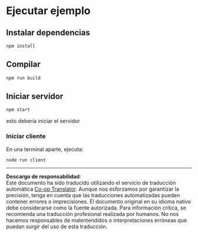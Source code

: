 <!--
CO_OP_TRANSLATOR_METADATA:
{
  "original_hash": "67cc24a3a2d1cdd7d395ed5e67be8557",
  "translation_date": "2025-10-07T01:33:18+00:00",
  "source_file": "03-GettingStarted/11-simple-auth/code/basic/typescript/README.md",
  "language_code": "es"
}
-->
# Ejecutar ejemplo

## Instalar dependencias

```bash
npm install
```

## Compilar

```bash
npm run build
```

## Iniciar servidor

```bash
npm start
```

esto debería iniciar el servidor

### Iniciar cliente

En una terminal aparte, ejecuta:

```bash
node run client
```

---

**Descargo de responsabilidad**:  
Este documento ha sido traducido utilizando el servicio de traducción automática [Co-op Translator](https://github.com/Azure/co-op-translator). Aunque nos esforzamos por garantizar la precisión, tenga en cuenta que las traducciones automatizadas pueden contener errores o imprecisiones. El documento original en su idioma nativo debe considerarse como la fuente autorizada. Para información crítica, se recomienda una traducción profesional realizada por humanos. No nos hacemos responsables de malentendidos o interpretaciones erróneas que puedan surgir del uso de esta traducción.